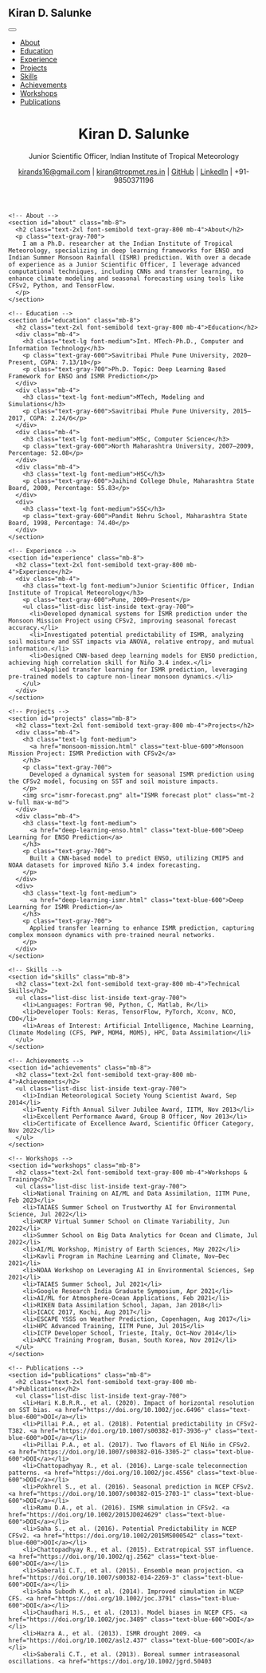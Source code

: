 <!DOCTYPE html>
<html lang="en">
<head>
  <meta charset="UTF-8">
  <meta name="viewport" content="width=device-width, initial-scale=1.0">
  <title>Kiran D. Salunke - Climate Model Developer</title>
  <script src="https://cdn.tailwindcss.com"></script>
  <link rel="stylesheet" href="styles.css">
</head>
<body class="bg-gray-100 font-sans">
  <!-- Navigation -->
  <nav class="bg-blue-900 text-white p-4 sticky top-0 z-10">
    <div class="container mx-auto flex justify-between items-center">
      <h1 class="text-xl font-bold">Kiran D. Salunke</h1>
      <div class="md:hidden">
        <button id="menu-toggle" class="focus:outline-none">
          <svg class="w-6 h-6" fill="none" stroke="currentColor" viewBox="0 0 24 24">
            <path stroke-linecap="round" stroke-linejoin="round" stroke-width="2" d="M4 6h16M4 12h16M4 18h16"></path>
          </svg>
        </button>
      </div>
      <ul id="nav-menu" class="hidden md:flex space-x-4">
        <li><a href="#about" class="hover:text-blue-300">About</a></li>
        <li><a href="#education" class="hover:text-blue-300">Education</a></li>
        <li><a href="#experience" class="hover:text-blue-300">Experience</a></li>
        <li><a href="#projects" class="hover:text-blue-300">Projects</a></li>
        <li><a href="#skills" class="hover:text-blue-300">Skills</a></li>
        <li><a href="#achievements" class="hover:text-blue-300">Achievements</a></li>
        <li><a href="#workshops" class="hover:text-blue-300">Workshops</a></li>
        <li><a href="#publications" class="hover:text-blue-300">Publications</a></li>
      </ul>
    </div>
  </nav>

  <!-- Main Content -->
  <div class="container mx-auto p-6 max-w-4xl bg-white shadow-lg rounded-lg mt-6">
    <!-- Header -->
    <header class="text-center mb-8">
      <h1 class="text-4xl font-bold text-gray-800">Kiran D. Salunke</h1>
      <p class="text-xl text-gray-600">Junior Scientific Officer, Indian Institute of Tropical Meteorology</p>
      <p class="text-gray-600">
        <a href="mailto:kirands16@gmail.com" class="text-blue-600">kirands16@gmail.com</a> |
        <a href="mailto:kiran@tropmet.res.in" class="text-blue-600">kiran@tropmet.res.in</a> |
        <a href="https://github.com/kirands16" class="text-blue-600">GitHub</a> |
        <a href="https://linkedin.com/in/kirands16" class="text-blue-600">LinkedIn</a> |
        +91-9850371196
      </p>
    </header>

    <!-- About -->
    <section id="about" class="mb-8">
      <h2 class="text-2xl font-semibold text-gray-800 mb-4">About</h2>
      <p class="text-gray-700">
        I am a Ph.D. researcher at the Indian Institute of Tropical Meteorology, specializing in deep learning frameworks for ENSO and Indian Summer Monsoon Rainfall (ISMR) prediction. With over a decade of experience as a Junior Scientific Officer, I leverage advanced computational techniques, including CNNs and transfer learning, to enhance climate modeling and seasonal forecasting using tools like CFSv2, Python, and TensorFlow.
      </p>
    </section>

    <!-- Education -->
    <section id="education" class="mb-8">
      <h2 class="text-2xl font-semibold text-gray-800 mb-4">Education</h2>
      <div class="mb-4">
        <h3 class="text-lg font-medium">Int. MTech-Ph.D., Computer and Information Technology</h3>
        <p class="text-gray-600">Savitribai Phule Pune University, 2020–Present, CGPA: 7.13/10</p>
        <p class="text-gray-700">Ph.D. Topic: Deep Learning Based Framework for ENSO and ISMR Prediction</p>
      </div>
      <div class="mb-4">
        <h3 class="text-lg font-medium">MTech, Modeling and Simulations</h3>
        <p class="text-gray-600">Savitribai Phule Pune University, 2015–2017, CGPA: 2.24/6</p>
      </div>
      <div class="mb-4">
        <h3 class="text-lg font-medium">MSc, Computer Science</h3>
        <p class="text-gray-600">North Maharashtra University, 2007–2009, Percentage: 52.08</p>
      </div>
      <div class="mb-4">
        <h3 class="text-lg font-medium">HSC</h3>
        <p class="text-gray-600">Jaihind College Dhule, Maharashtra State Board, 2000, Percentage: 55.83</p>
      </div>
      <div>
        <h3 class="text-lg font-medium">SSC</h3>
        <p class="text-gray-600">Pandit Nehru School, Maharashtra State Board, 1998, Percentage: 74.40</p>
      </div>
    </section>

    <!-- Experience -->
    <section id="experience" class="mb-8">
      <h2 class="text-2xl font-semibold text-gray-800 mb-4">Experience</h2>
      <div class="mb-4">
        <h3 class="text-lg font-medium">Junior Scientific Officer, Indian Institute of Tropical Meteorology</h3>
        <p class="text-gray-600">Pune, 2009–Present</p>
        <ul class="list-disc list-inside text-gray-700">
          <li>Developed dynamical systems for ISMR prediction under the Monsoon Mission Project using CFSv2, improving seasonal forecast accuracy.</li>
          <li>Investigated potential predictability of ISMR, analyzing soil moisture and SST impacts via ANOVA, relative entropy, and mutual information.</li>
          <li>Designed CNN-based deep learning models for ENSO prediction, achieving high correlation skill for Niño 3.4 index.</li>
          <li>Applied transfer learning for ISMR prediction, leveraging pre-trained models to capture non-linear monsoon dynamics.</li>
        </ul>
      </div>
    </section>

    <!-- Projects -->
    <section id="projects" class="mb-8">
      <h2 class="text-2xl font-semibold text-gray-800 mb-4">Projects</h2>
      <div class="mb-4">
        <h3 class="text-lg font-medium">
          <a href="monsoon-mission.html" class="text-blue-600">Monsoon Mission Project: ISMR Prediction with CFSv2</a>
        </h3>
        <p class="text-gray-700">
          Developed a dynamical system for seasonal ISMR prediction using the CFSv2 model, focusing on SST and soil moisture impacts.
        </p>
        <img src="ismr-forecast.png" alt="ISMR forecast plot" class="mt-2 w-full max-w-md">
      </div>
      <div class="mb-4">
        <h3 class="text-lg font-medium">
          <a href="deep-learning-enso.html" class="text-blue-600">Deep Learning for ENSO Prediction</a>
        </h3>
        <p class="text-gray-700">
          Built a CNN-based model to predict ENSO, utilizing CMIP5 and NOAA datasets for improved Niño 3.4 index forecasting.
        </p>
      </div>
      <div>
        <h3 class="text-lg font-medium">
          <a href="deep-learning-ismr.html" class="text-blue-600">Deep Learning for ISMR Prediction</a>
        </h3>
        <p class="text-gray-700">
          Applied transfer learning to enhance ISMR prediction, capturing complex monsoon dynamics with pre-trained neural networks.
        </p>
      </div>
    </section>

    <!-- Skills -->
    <section id="skills" class="mb-8">
      <h2 class="text-2xl font-semibold text-gray-800 mb-4">Technical Skills</h2>
      <ul class="list-disc list-inside text-gray-700">
        <li>Languages: Fortran 90, Python, C, Matlab, R</li>
        <li>Developer Tools: Keras, TensorFlow, PyTorch, Xconv, NCO, CDO</li>
        <li>Areas of Interest: Artificial Intelligence, Machine Learning, Climate Modeling (CFS, PWP, MOM4, MOM5), HPC, Data Assimilation</li>
      </ul>
    </section>

    <!-- Achievements -->
    <section id="achievements" class="mb-8">
      <h2 class="text-2xl font-semibold text-gray-800 mb-4">Achievements</h2>
      <ul class="list-disc list-inside text-gray-700">
        <li>Indian Meteorological Society Young Scientist Award, Sep 2014</li>
        <li>Twenty Fifth Annual Silver Jubilee Award, IITM, Nov 2013</li>
        <li>Excellent Performance Award, Group B Officer, Nov 2013</li>
        <li>Certificate of Excellence Award, Scientific Officer Category, Nov 2022</li>
      </ul>
    </section>

    <!-- Workshops -->
    <section id="workshops" class="mb-8">
      <h2 class="text-2xl font-semibold text-gray-800 mb-4">Workshops & Training</h2>
      <ul class="list-disc list-inside text-gray-700">
        <li>National Training on AI/ML and Data Assimilation, IITM Pune, Feb 2023</li>
        <li>TAIAES Summer School on Trustworthy AI for Environmental Science, Jul 2022</li>
        <li>WCRP Virtual Summer School on Climate Variability, Jun 2022</li>
        <li>Summer School on Big Data Analytics for Ocean and Climate, Jul 2022</li>
        <li>AI/ML Workshop, Ministry of Earth Sciences, May 2022</li>
        <li>Kavli Program in Machine Learning and Climate, Nov–Dec 2021</li>
        <li>NOAA Workshop on Leveraging AI in Environmental Sciences, Sep 2021</li>
        <li>TAIAES Summer School, Jul 2021</li>
        <li>Google Research India Graduate Symposium, Apr 2021</li>
        <li>AI/ML for Atmosphere-Ocean Applications, Feb 2021</li>
        <li>RIKEN Data Assimilation School, Japan, Jan 2018</li>
        <li>ICACC 2017, Kochi, Aug 2017</li>
        <li>ESCAPE YSSS on Weather Prediction, Copenhagen, Aug 2017</li>
        <li>HPC Advanced Training, IITM Pune, Jul 2015</li>
        <li>ICTP Developer School, Trieste, Italy, Oct–Nov 2014</li>
        <li>APCC Training Program, Busan, South Korea, Nov 2012</li>
      </ul>
    </section>

    <!-- Publications -->
    <section id="publications" class="mb-8">
      <h2 class="text-2xl font-semibold text-gray-800 mb-4">Publications</h2>
      <ul class="list-disc list-inside text-gray-700">
        <li>Hari K.B.R.R., et al. (2020). Impact of horizontal resolution on SST bias. <a href="https://doi.org/10.1002/joc.6496" class="text-blue-600">DOI</a></li>
        <li>Pillai P.A., et al. (2018). Potential predictability in CFSv2-T382. <a href="https://doi.org/10.1007/s00382-017-3936-y" class="text-blue-600">DOI</a></li>
        <li>Pillai P.A., et al. (2017). Two flavors of El Niño in CFSv2. <a href="https://doi.org/10.1007/s00382-016-3305-2" class="text-blue-600">DOI</a></li>
        <li>Chattopadhyay R., et al. (2016). Large-scale teleconnection patterns. <a href="https://doi.org/10.1002/joc.4556" class="text-blue-600">DOI</a></li>
        <li>Pokhrel S., et al. (2016). Seasonal prediction in NCEP CFSv2. <a href="https://doi.org/10.1007/s00382-015-2703-1" class="text-blue-600">DOI</a></li>
        <li>Ramu D.A., et al. (2016). ISMR simulation in CFSv2. <a href="https://doi.org/10.1002/2015JD024629" class="text-blue-600">DOI</a></li>
        <li>Saha S., et al. (2016). Potential Predictability in NCEP CFSv2. <a href="https://doi.org/10.1002/2015MS000542" class="text-blue-600">DOI</a></li>
        <li>Chattopadhyay R., et al. (2015). Extratropical SST influence. <a href="https://doi.org/10.1002/qj.2562" class="text-blue-600">DOI</a></li>
        <li>Saberali C.T., et al. (2015). Ensemble mean projection. <a href="https://doi.org/10.1007/s00382-014-2269-3" class="text-blue-600">DOI</a></li>
        <li>Saha Subodh K., et al. (2014). Improved simulation in NCEP CFS. <a href="https://doi.org/10.1002/joc.3791" class="text-blue-600">DOI</a></li>
        <li>Chaudhari H.S., et al. (2013). Model biases in NCEP CFS. <a href="https://doi.org/10.1002/joc.3489" class="text-blue-600">DOI</a></li>
        <li>Hazra A., et al. (2013). ISMR drought 2009. <a href="https://doi.org/10.1002/asl2.437" class="text-blue-600">DOI</a></li>
        <li>Saberali C.T., et al. (2013). Boreal summer intraseasonal oscillations. <a href="https://doi.org/10.1002/jgrd.50403
